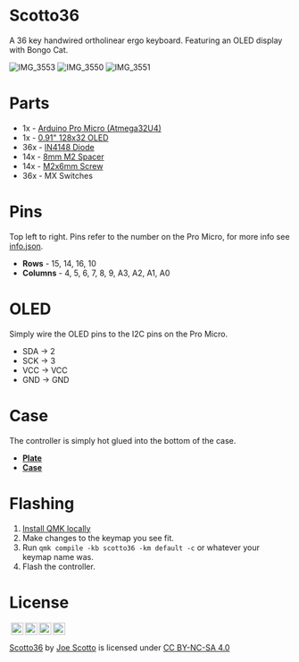 # Scotto36

A 36 key handwired ortholinear ergo keyboard. Featuring an OLED display with Bongo Cat.

![IMG_3553](https://user-images.githubusercontent.com/8194147/191559764-12b65543-1ca8-4dc2-a64d-7f86911f9ffd.jpg)
![IMG_3550](https://user-images.githubusercontent.com/8194147/191559971-9f1b0120-8619-4255-9f1e-28dc2444472d.jpg)
![IMG_3551](https://user-images.githubusercontent.com/8194147/191560489-4e630d53-32f9-4454-8af2-f948c1dc0cc4.jpg)

# Parts

-   1x - [Arduino Pro Micro (Atmega32U4)](https://amzn.to/3LwgAUq)
-   1x - [0.91" 128x32 OLED](https://amzn.to/3faLsxX)
-   36x - [IN4148 Diode](https://amzn.to/3DMbQZ5)
-   14x - [8mm M2 Spacer](https://amzn.to/3r1xdxO)
-   14x - [M2x6mm Screw](https://amzn.to/3r1xdxO)
-   36x - MX Switches

# Pins

Top left to right. Pins refer to the number on the Pro Micro, for more info see [info.json](https://github.com/joe-scotto/keyboards/blob/279ef4b5774a471f732d44aca75e899c2be74ed2/Scotto36/QMK/info.json).

-   **Rows** - 15, 14, 16, 10
-   **Columns** - 4, 5, 6, 7, 8, 9, A3, A2, A1, A0

# OLED

Simply wire the OLED pins to the I2C pins on the Pro Micro.

-   SDA -> 2
-   SCK -> 3
-   VCC -> VCC
-   GND -> GND

# Case

The controller is simply hot glued into the bottom of the case.

-   [**Plate**](Scotto36/Case/Plate.stl)
-   [**Case**](Scotto36/Case/Case.stl)

# Flashing

1. [Install QMK locally](https://github.com/qmk/qmk_firmware)
2. Make changes to the keymap you see fit.
3. Run `qmk compile -kb scotto36 -km default -c` or whatever your keymap name was.
4. Flash the controller.

# License

<img style="height:22px!important;margin-left:3px;vertical-align:text-bottom;" src="https://mirrors.creativecommons.org/presskit/icons/cc.svg?ref=chooser-v1"><img style="height:22px!important;margin-left:3px;vertical-align:text-bottom;" src="https://mirrors.creativecommons.org/presskit/icons/by.svg?ref=chooser-v1"><img style="height:22px!important;margin-left:3px;vertical-align:text-bottom;" src="https://mirrors.creativecommons.org/presskit/icons/nc.svg?ref=chooser-v1"><img style="height:22px!important;margin-left:3px;vertical-align:text-bottom;" src="https://mirrors.creativecommons.org/presskit/icons/sa.svg?ref=chooser-v1"></a></p>

<p xmlns:cc="http://creativecommons.org/ns#" xmlns:dct="http://purl.org/dc/terms/"><a property="dct:title" rel="cc:attributionURL" href="https://github.com/joe-scotto/keyboards/tree/main/Scotto36">Scotto36</a> by <a rel="cc:attributionURL dct:creator" property="cc:attributionName" href="https://github.com/joe-scotto">Joe Scotto</a> is licensed under <a href="http://creativecommons.org/licenses/by-nc-sa/4.0/?ref=chooser-v1" target="_blank" rel="license noopener noreferrer" style="display:inline-block;">CC BY-NC-SA 4.0
